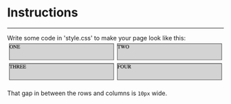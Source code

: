 # Instructions  

---

Write some code in 'style.css' to make your page look like this:
![Screenshot](./assets/Screenshot.png)

That gap in between the rows and columns is `10px` wide.